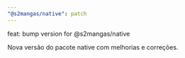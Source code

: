 ```yaml
---
"@s2mangas/native": patch
---
```


feat: bump version for @s2mangas/native

Nova versão do pacote native com melhorias e correções.
